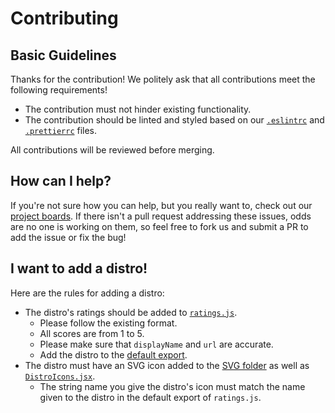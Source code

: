 # Contributing

## Basic Guidelines

Thanks for the contribution! We politely ask that all contributions meet the following requirements!

- The contribution must not hinder existing functionality.
- The contribution should be linted and styled based on our [`.eslintrc`](https://github.com/chand1012/thelinuxquiz/blob/master/.eslintrc.js) and [`.prettierrc`](https://github.com/chand1012/thelinuxquiz/blob/master/.prettierrc) files.

All contributions will be reviewed before merging. 

## How can I help?

If you're not sure how you can help, but you really want to, check out our [project boards](https://github.com/chand1012/thelinuxquiz/projects). If there isn't a pull request addressing these issues, odds are no one is working on them, so feel free to fork us and submit a PR to add the issue or fix the bug!

## I want to add a distro!

Here are the rules for adding a distro:

- The distro's ratings should be added to [`ratings.js`](https://github.com/chand1012/thelinuxquiz/blob/master/src/utility/ratings.js). 
    - Please follow the existing format.
    - All scores are from 1 to 5. 
    - Please make sure that `displayName` and `url` are accurate.
    - Add the distro to the [default export](https://github.com/chand1012/thelinuxquiz/blob/b3366a4f73b23943f33c0d0ceced7ffd5eecbf5c/src/utility/ratings.js#L187).
- The distro must have an SVG icon added to the [SVG folder](https://github.com/chand1012/thelinuxquiz/tree/master/src/svg) as well as [`DistroIcons.jsx`](https://github.com/chand1012/thelinuxquiz/blob/master/src/components/DistroIcons.jsx).
    - The string name you give the distro's icon must match the name given to the distro in the default export of `ratings.js`.
